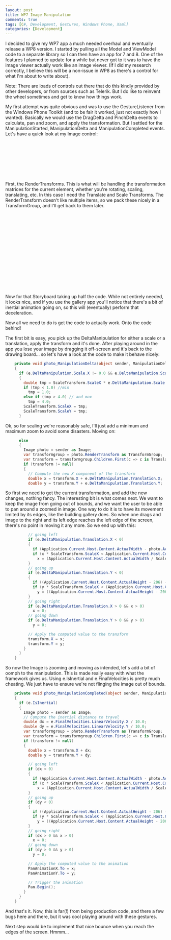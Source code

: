 ```yaml
---
layout: post
title: WP7 Image Manipulation
comments: true
tags: [C#, Development, Gestures, Windows Phone, Xaml]
categories: [Development]
---
```


I decided to give my WP7 app a much needed overhaul and eventually release a WP8 version. I started by pulling all the Model and ViewModel code to a separate library so I can then have an app for 7 and 8. One of the features I planned to update for a while but never got to it was to have the image viewer actually work like an image viewer.<!--more--> (If I did my research correctly, I believe this will be a non-issue in WP8 as there's a control for what I'm about to write about).

Note: There are loads of controls out there that do this kindly provided by other developers, or from sources such as Telerik. But I do like to reinvent the wheel sometimes and get to know how things work.

My first attempt was quite obvious and was to use the GestureListener from the Windows Phone Toolkit (and to be fair it worked, just not exactly how I wanted). Basically we would use the DragDelta and PinchDelta events to calculate, pan and zoom, and apply the transformation. But I settled for the ManipulationStarted, ManipulationDelta and ManipulationCompleted events. Let's have a quick look at my Image control:
<pre class="brush: html;">      
        
          
           
           
          
        
</pre>
First, the RenderTransforms. This is what will be handling the transformation matrices for the current element, whether you're rotating, scaling, translating, etc. In this case I need the Translate and Scale Transforms. The RenderTransform doesn't like multiple items, so we pack these nicely in a TransformGroup, and I'll get back to them later.
<pre class="brush: html;">        
          
            
              
                
              
            
            
              
                
              
            
          
        
      
</pre>
Now for that Storyboard taking up half the code. While not entirely needed, it looks nice, and if you use the gallery app you'll notice that there's a bit of inertial animation going on, so this will (eventually) perform that deceleration.

Now all we need to do is get the code to actually work. Onto the code behind!

The first bit is easy, you pick up the DeltaManipulation for either a scale or a translation, apply the transform and it's done. After playing around in the app you lose your image by dragging it off-screen and it's back to the drawing board... so let's have a look at the code to make it behave nicely:

```csharp
    private void photo_ManipulationDelta(object sender, ManipulationDeltaEventArgs e)
    {
      if (e.DeltaManipulation.Scale.X != 0.0 && e.DeltaManipulation.Scale.Y != 0.0)
      {
        double tmp = ScaleTransform.ScaleX * e.DeltaManipulation.Scale.X;
        if (tmp < 1.0) //min
          tmp = 1.0;
        else if (tmp > 4.0) // and max
          tmp = 4.0;
        ScaleTransform.ScaleX = tmp;
        ScaleTransform.ScaleY = tmp;
      }
```

Ok, so for scaling we're reasonably safe, I'll just add a minimum and maximum zoom to avoid some disasters. Moving on:

```csharp
      else
      {
        Image photo = sender as Image;
        var transformgroup = photo.RenderTransform as TransformGroup;
        var transform = transformgroup.Children.First(c => c is TranslateTransform) as TranslateTransform;
        if (transform != null)
        {
          // Compute the new X component of the transform
          double x = transform.X + e.DeltaManipulation.Translation.X;
          double y = transform.Y + e.DeltaManipulation.Translation.Y;
```

So first we need to get the current transformation, and add the new changes, nothing fancy. The interesting bit is what comes next. We want to keep the image from going out of bounds, and we want the user to be able to pan around a zoomed in image. One way to do it is to have its movement limited by its edges, like the building gallery does. So when one drags and image to the right and its left edge reaches the left edge of the screen, there's no point in moving it any more. So we end up with this:

```csharp
          // going left
          if (e.DeltaManipulation.Translation.X < 0)
          {
            if (Application.Current.Host.Content.ActualWidth - photo.ActualWidth * ScaleTransform.ScaleX > 0) return;
            if (x * ScaleTransform.ScaleX < Application.Current.Host.Content.ActualWidth - photo.ActualWidth * ScaleTransform.ScaleX)
              x = (Application.Current.Host.Content.ActualWidth / ScaleTransform.ScaleX) - photo.ActualWidth;
          }
          // going up         
          if (e.DeltaManipulation.Translation.Y < 0)
          {
            if ((Application.Current.Host.Content.ActualHeight - 206) - photo.ActualHeight * ScaleTransform.ScaleX &gt; 0) return;
            if (y * ScaleTransform.ScaleX < (Application.Current.Host.Content.ActualHeight - 206) - photo.ActualHeight * ScaleTransform.ScaleX)
              y = ((Application.Current.Host.Content.ActualHeight - 206) / ScaleTransform.ScaleX) - photo.ActualHeight;
          }
          // going right
          if (e.DeltaManipulation.Translation.X > 0 && x > 0)
            x = 0;
          // going down
          if (e.DeltaManipulation.Translation.Y > 0 && y > 0)
            y = 0;

          // Apply the computed value to the transform
          transform.X = x;
          transform.Y = y;
        }
      }
    }
```

So now the Image is zooming and moving as intended, let's add a bit of oomph to the manipulation.
This is made really easy with what the framework gives us. Using e.IsInertial and e.FinalVelocities is pretty much cheating. We just have to ensure we're not flinging the image out of bounds.

```csharp
    private void photo_ManipulationCompleted(object sender, ManipulationCompletedEventArgs e)
    {
      if (e.IsInertial)
      {
        Image photo = sender as Image;
        // Compute the inertial distance to travel
        double dx = e.FinalVelocities.LinearVelocity.X / 10.0;
        double dy = e.FinalVelocities.LinearVelocity.Y / 10.0;
        var transformgroup = photo.RenderTransform as TransformGroup;
        var transform = transformgroup.Children.First(c => c is TranslateTransform) as TranslateTransform;
        if (transform != null)
        {
          double x = transform.X + dx;
          double y = transform.Y + dy;

          // going left
          if (dx < 0)
          {
            if (Application.Current.Host.Content.ActualWidth - photo.ActualWidth * ScaleTransform.ScaleX > 0) return;
            if (x * ScaleTransform.ScaleX < Application.Current.Host.Content.ActualWidth - photo.ActualWidth * ScaleTransform.ScaleX)
              x = (Application.Current.Host.Content.ActualWidth / ScaleTransform.ScaleX) - photo.ActualWidth;
          }
          // going up         
          if (dy < 0)
          {
            if ((Application.Current.Host.Content.ActualHeight - 206) - photo.ActualHeight * ScaleTransform.ScaleX > 0) return;
            if (y * ScaleTransform.ScaleX < (Application.Current.Host.Content.ActualHeight - 206) - photo.ActualHeight * ScaleTransform.ScaleX)
              y = ((Application.Current.Host.Content.ActualHeight - 206) / ScaleTransform.ScaleX) - photo.ActualHeight;
          }
          // going right
          if (dx > 0 && x > 0)
            x = 0;
          // going down
          if (dy > 0 && y > 0)
            y = 0;

          // Apply the computed value to the animation
          PanAnimationX.To = x;
          PanAnimationY.To = y;

          // Trigger the animation
          Pan.Begin();
        }
      }
    }
```

And that's it. Now, this is far(!) from being production code, and there a few bugs here and there, but it was cool playing around with these gestures.

Next step would be to implement that nice bounce when you reach the edges of the screen. Hmmm...
